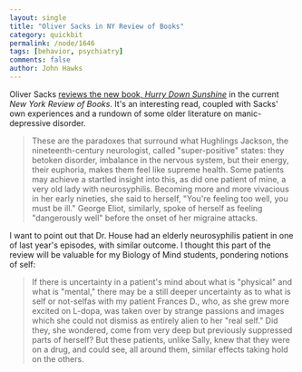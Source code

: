 ```yaml
---
layout: single 
title: "Oliver Sacks in NY Review of Books" 
category: quickbit
permalink: /node/1646
tags: [behavior, psychiatry] 
comments: false 
author: John Hawks 
---
```


Oliver Sacks <a href="http://www.nybooks.com/articles/21774?utm_medium=email&utm_source=newsletter&utm_content=169898384&utm_campaign=Sept+25+issue&utm_term=A+Summer+of+Madness">reviews the new book, <i>Hurry Down Sunshine</i></a> in the current <i>New York Review of Books</i>. It's an interesting read, coupled with Sacks' own experiences and a rundown of some older literature on manic-depressive disorder. 

<blockquote>These are the paradoxes that surround what Hughlings Jackson, the nineteenth-century neurologist, called "super-positive" states: they betoken disorder, imbalance in the nervous system, but their energy, their euphoria, makes them feel like supreme health. Some patients may achieve a startled insight into this, as did one patient of mine, a very old lady with neurosyphilis. Becoming more and more vivacious in her early nineties, she said to herself, "You're feeling too well, you must be ill." George Eliot, similarly, spoke of herself as feeling "dangerously well" before the onset of her migraine attacks.</blockquote>

I want to point out that Dr. House had an elderly neurosyphilis patient in one of last year's episodes, with similar outcome. I thought this part of the review will be valuable for my Biology of Mind students, pondering notions of self: 

<blockquote>If there is uncertainty in a patient's mind about what is "physical" and what is "mental," there may be a still deeper uncertainty as to what is self or not-selfas with my patient Frances D., who, as she grew more excited on L-dopa, was taken over by strange passions and images which she could not dismiss as entirely alien to her "real self." Did they, she wondered, come from very deep but previously suppressed parts of herself? But these patients, unlike Sally, knew that they were on a drug, and could see, all around them, similar effects taking hold on the others.</blockquote>




